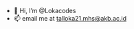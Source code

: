 - 👋 Hi, I’m @Lokacodes
- 📫 email me at talloka21.mhs@akb.ac.id

<!---
Lokacodes/Lokacodes is a ✨ special ✨ repository because its `README.md` (this file) appears on your GitHub profile.
You can click the Preview link to take a look at your changes.
--->

